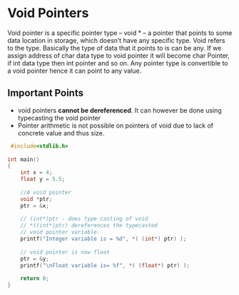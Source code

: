 # Void Pointers

Void pointer is a specific pointer type – void * – a pointer that points to some data location in storage, which doesn’t have any specific type. Void refers to the type. Basically the type of data that it points to is can be any. If we assign address of char data type to void pointer it will become char Pointer, if int data type then int pointer and so on. Any pointer type is convertible to a void pointer hence it can point to any value.

## Important Points

- void pointers __cannot be dereferenced__. It can however be done using typecasting the void pointer
- Pointer arithmetic is not possible on pointers of void due to lack of concrete value and thus size.

```cpp
 #include<stdlib.h>
  
int main()
{
    int x = 4;
    float y = 5.5;
      
    //A void pointer
    void *ptr;
    ptr = &x;
  
    // (int*)ptr - does type casting of void 
    // *((int*)ptr) dereferences the typecasted 
    // void pointer variable.
    printf("Integer variable is = %d", *( (int*) ptr) );
  
    // void pointer is now float
    ptr = &y; 
    printf("\nFloat variable is= %f", *( (float*) ptr) );
  
    return 0;
}
```
